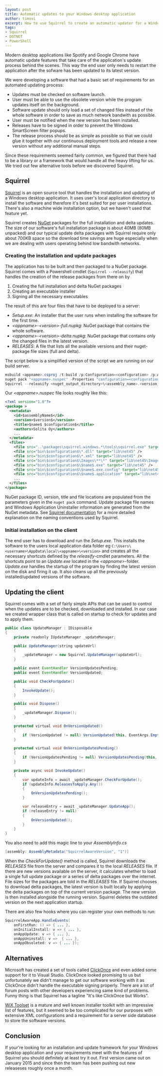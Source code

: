 ```yaml
---
layout: post
title: Automatic updates to your Windows desktop application
author: timovi
excerpt: How to use Squirrel to create an automatic updater for a Windows desktop application 
tags:
- Squirrel
- DOTNET 
- PowerShell
---
```

Modern desktop applications like Spotify and Google Chrome have automatic update features that take care of the application's update process behind the scenes. This way the end user only needs to restart the application after the sofware has been updated to its latest version. 

We were developing a software that had a basic set of requirements for an automated updating process:

* Updates must be checked on software launch.
* User must be able to use the obsolete version while the program updates itself on the background.
* Software update should only load a set of changed files instead of the whole software in order to save as much network bandwith as possible.
* User must be notified when the new version has been installed.
* Releases have to be signed in order to prevent the Windows SmartScreen filter popups.
* The release process should be as simple as possible so that we could glue it together with our continuous deployment tools and release a new version without any additional manual steps.

Since these requirements seemed fairly common, we figured that there had to be a library or a framework that would handle all the heavy lifting for us. We tried out few alternative tools before we discovered Squirrel.

## Squirrel

[Squirrel](https://github.com/Squirrel/Squirrel.Windows) is an open source tool that handles the installation and updating of a Windows desktop application. It uses user's local application directory to install the software and therefore it's best suited for per user installations. There's also a machine wide installation option, but we haven't used that feature yet.  

Squirrel creates [NuGet](http://docs.nuget.org/) packages for the full installation and delta updates. The size of our software's full installation package is about 40MB (80MB unpacked) and our typical update delta packages with Squirrel require only about 700KB space so the download time savings are huge especially when we are dealing with users operating behind low bandwith networks.

### Creating the installation and update packages

The application has to be built and then packaged to a NuGet package. Squirrel comes with a Powershell cmdlet (`Squirrel --releasify`) that handles the creation of the release packages from there on by

1. Creating the full installation and delta NuGet packages
2. Creating an executable installer
3. Signing all the necessary executables

The result of this are four files that have to be deployed to a server:

* *Setup.exe*: An installer that the user runs when installing the software for the first time.
* *&lt;appname&gt;-&lt;version&gt;-full.nupkg*: NuGet package that contains the whole software.
* *&lt;appname&gt;-&lt;version&gt;-delta.nupkg*: NuGet package that contains only the changed files in the latest version.
* *RELEASES*: A file that lists all the available versions and their nuget-package file sizes (full and delta).

The script below is a simplified version of the script we are running on our build server.

```powershell
msbuild <appname>.csproj /t:build /p:Configuration=<configuration> /p:ApplicationVersion=<version_number>
nuget pack "<appname>.nuspec" -Properties "configuration=<configuration>;name=<name>;assemblyName=<assembly_name>" -Version <version_number> -OutputDirectory <nuget_output_directory>
Squirrel --releasify <nuget_output_directory>\<assembly_name>.<version_number>.nupkg --releaseDir <squirrel_output_dir> --packagesDir <nuget_output_directory>\packages --loadingGif splash.gif --shortcut-locations Desktop,StartMenu --icon <application_icon> --setupIcon <application_icon> --signWithParams '<sign_tool_parameters>' | Write-Output
````

Our *&lt;appname&gt;.nuspec* file looks roughly like this:  

```xml
<?xml version="1.0"?>
<package >
  <metadata>
    <id>$assemblyName$</id>
    <version>$version$</version>
    <title>$name$ $configuration$</title>
    <authors>Solita Oy</authors>
    ...
  </metadata>
  <files>
    <file src="..\packages\squirrel.windows.*\tools\squirrel.exe" target="lib\net45\" />
    <file src="bin\$configuration$\*.dll" target="lib\net45" />
    <file src="bin\$configuration$\*.xml" target="lib\net45" />
    <file src="bin\$configuration$\Images\**\*" target="lib\net45\Images" />
    <file src="bin\$configuration$\$name$.exe" target="lib\net45" />
    <file src="bin\$configuration$\$name$.exe.config" target="lib\net45" />
    <file src="bin\$configuration$\$name$.application" target="lib\net45" />
    ...
  </files>
</package>
```

NuGet package ID, version, title and file locations are populated from the parameters given in the `nuget pack` command. Update package file names and Windows Application Uninstaller information are generated from the NuGet metadata. See [Squirrel documentation](https://github.com/Squirrel/Squirrel.Windows/blob/master/docs/using/naming.md) for a more detailed explanation on the naming conventions used by Squirrel.


### Initial installation on the client

The end user has to download and run the *Setup.exe*. This installs the software to the users local application data folder eg `C:\Users\<username>\AppData\local\<appname>\<version>` and creates all the necessary shortcuts defined by the *releasify*-cmdlet parameters. All the shortcuts point to an *Update.exe* located in the *&lt;appname&gt;*-folder. *Update.exe* handles the startup of the program by finding the latest version on the disk and firing it up. It also cleans up all the previously installed/updated versions of the software.

## Updating the client

Squirrel comes with a set of fairly simple APIs that can be used to control when the updates are to be checked, downloaded and installed. In our case we created wrapper class that is called on startup to check for updates and to apply them.

```java
public class UpdateManager : IDisposable
{
    private readonly IUpdateManager _updateManager;

    public UpdateManager(string updateUrl)
    {
        _updateManager = new Squirrel.UpdateManager(updateUrl);
    }

    public event EventHandler VersionUpdatesPending;
    public event EventHandler VersionUpdated;

    public void CheckForUpdate()
    {
        InvokeUpdate();
    }

    public void Dispose()
    {
        _updateManager.Dispose();
    }

    protected virtual void OnVersionUpdated()
    {
        if (VersionUpdated != null) VersionUpdated(this, EventArgs.Empty);
    }

    protected virtual void OnVersionUpdatesPending()
    {
        if (VersionUpdatesPending != null) VersionUpdatesPending(this, EventArgs.Empty);
    }

    private async void InvokeUpdate()
    {
        var updateInfo = await _updateManager.CheckForUpdate();
        if (updateInfo.ReleasesToApply.Any())
        {
            OnVersionUpdatesPending();
        }

        var releaseEntry = await _updateManager.UpdateApp();
        if (releaseEntry != null)
        {
            OnVersionUpdated();
        }
    }
}
``` 

You also need to add this magic line to your *AssemblyInfo.cs*

```java
[assembly: AssemblyMetadata("SquirrelAwareVersion", "1")]
```

When the *CheckForUpdate()* method is called, Squirrel downloads the *RELEASES* file from the server and compares it to the local *RELEASES* file. If there are new versions available on the server, it calculates whether to load a single full update package or a series of delta packages over the internet. File sizes for the packages are told in the *RELEASES* file. 
If Squirrel chooses to download delta packages, the latest version is built locally by applying the delta packages on top of the current version package. The new version is then installed alongside the running version. Squirrel deletes the outdated version on the next application startup.

There are also few hooks where you can register your own methods to run:

```java
SquirrelAwareApp.HandleEvents(
    onFirstRun: () => { ... },
    onInitialInstall: v => { ... },
    onAppUpdate: v => { ... },
    onAppUninstall: v =>  { ... },
    onAppObsoleted: v => { ... });
```

## Alternatives 

Microsoft has created a set of tools called [ClickOnce](https://msdn.microsoft.com/en-us/library/t71a733d.aspx) and even added some support for it to Visual Studio. ClickOnce looked promising to us but unfortunately we didn't manage to get our software working with it as ClickOnce didn't handle the executable signing properly. There are a lot of forum posts with other developers experiencing same kind of problems. Funny thing is that Squirrel has a tagline "It's like ClickOnce but Works".

[WiX Toolset](http://wixtoolset.org/) is a mature and well known installer toolkit with an impressive list of features, but it seemed to be too complicated for our purposes with extensive XML configurations and a requirement for a server side database to store the software versions.

## Conclusion

If your're looking for an installation and update framework for your Windows desktop application and your requirements meet with the features of Squirrel you should definitely at least try it out. First version came out on January 2015 and since then the team has been pushing out new releaseses roughly once a month.
